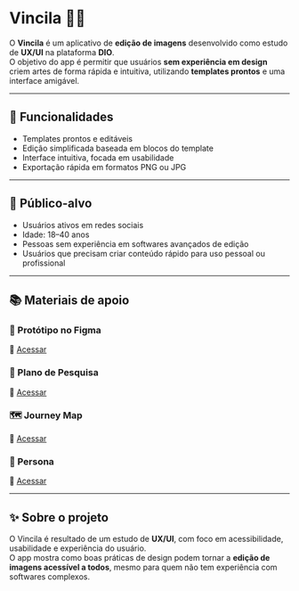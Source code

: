 # Vincila 🎨✨

O **Vincila** é um aplicativo de **edição de imagens** desenvolvido como estudo de **UX/UI** na plataforma **DIO**.  
O objetivo do app é permitir que usuários **sem experiência em design** criem artes de forma rápida e intuitiva, utilizando **templates prontos** e uma interface amigável.

---

## 🚀 Funcionalidades
- Templates prontos e editáveis
- Edição simplificada baseada em blocos do template
- Interface intuitiva, focada em usabilidade
- Exportação rápida em formatos PNG ou JPG

---

## 🎯 Público-alvo
- Usuários ativos em redes sociais
- Idade: 18–40 anos
- Pessoas sem experiência em softwares avançados de edição
- Usuários que precisam criar conteúdo rápido para uso pessoal ou profissional

---

## 📚 Materiais de apoio

### 🎨 Protótipo no Figma
🔗 [Acessar](https://www.figma.com/design/XzbWU2R733DiFErRvyZigC/Vinci-Design?node-id=0-1&p=f&m=draw)  

### 📄 Plano de Pesquisa
🔗 [Acessar](https://www.figma.com/design/VG0goimEHPEmPYDCh7cNUW/Plano-de-Pesquisa-Vincila?node-id=0-1&p=f&t=cTLG5xVaRRO5hQBd-0)  

### 🗺️ Journey Map
🔗 [Acessar](https://www.figma.com/board/JMh6Qk7fu9O6VQjD8OTQ56/Journey-Map-Vincila?node-id=3-813&t=S5pcmIGJFRdzHcSA-0)  

### 👤 Persona
🔗 [Acessar](https://www.figma.com/design/NASTHcdIWBstcsb5oHcM6V/Persona-Vincila?node-id=0-1&p=f&t=8Vdk3moX3SL4AG2s-0)  

---

## ✨ Sobre o projeto
O Vincila é resultado de um estudo de **UX/UI**, com foco em acessibilidade, usabilidade e experiência do usuário.  
O app mostra como boas práticas de design podem tornar a **edição de imagens acessível a todos**, mesmo para quem não tem experiência com softwares complexos.
